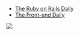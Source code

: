 - <a href="https://app.mailbrew.com/TheVanHolder/daily-ruby-on-rails-feed-jJhaGADqdv1r">The Ruby on Rails Daily</a> 
- <a href="https://app.mailbrew.com/TheVanHolder/the-frontend-daily-feWJESTRhD00">The Front-end Daily</a> 

<img src="https://github-readme-stats.vercel.app/api/top-langs/?username=thomasvanholder">


